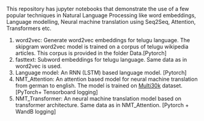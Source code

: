 This repository has jupyter notebooks  that demonstrate the use of a few popular techniques in Natural Language Processing like word embeddings, Language modelling, Neural machine translation using Seq2Seq, Attention, Transformers etc.

1) word2vec: Generate word2vec embeddings for telugu language. The skipgram word2vec model is trained on a corpus of telugu wikipedia articles. This corpus is provided in the folder Data.[Pytorch]
2) fasttext: Subword embeddings for telugu language. Same data as in word2vec is used.
3) Language model: An RNN (LSTM) based language model. [Pytorch]
4) NMT_Attention: An attention based model for neural machine translation from german to english. The model is trained on [Multi30k](https://pytorch.org/text/stable/datasets.html#torchtext.datasets.Multi30k) dataset.[PyTorch+ Tensorboard logging]
5) NMT_Transformer: An neural machine translation model based on transformer architecture. Same data as in NMT_Attention. [Pytorch + WandB logging]

